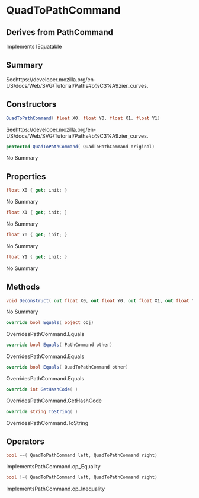 # QuadToPathCommand

## Derives from PathCommand
Implements IEquatable<QuadToPathCommand>

## Summary

Seehttps://developer.mozilla.org/en-US/docs/Web/SVG/Tutorial/Paths#b%C3%A9zier_curves.
## Constructors

```c#
QuadToPathCommand( float X0, float Y0, float X1, float Y1) 
```
Seehttps://developer.mozilla.org/en-US/docs/Web/SVG/Tutorial/Paths#b%C3%A9zier_curves.
```c#
protected QuadToPathCommand( QuadToPathCommand original) 
```
No Summary
## Properties

```c#
float X0 { get; init; } 
```
No Summary
```c#
float X1 { get; init; } 
```
No Summary
```c#
float Y0 { get; init; } 
```
No Summary
```c#
float Y1 { get; init; } 
```
No Summary
## Methods

```c#
void Deconstruct( out float X0, out float Y0, out float X1, out float Y1) 
```
No Summary
```c#
override bool Equals( object obj) 
```
OverridesPathCommand.Equals
```c#
override bool Equals( PathCommand other) 
```
OverridesPathCommand.Equals
```c#
override bool Equals( QuadToPathCommand other) 
```
OverridesPathCommand.Equals
```c#
override int GetHashCode( ) 
```
OverridesPathCommand.GetHashCode
```c#
override string ToString( ) 
```
OverridesPathCommand.ToString
## Operators

```c#
bool ==( QuadToPathCommand left, QuadToPathCommand right) 
```
ImplementsPathCommand.op_Equality
```c#
bool !=( QuadToPathCommand left, QuadToPathCommand right) 
```
ImplementsPathCommand.op_Inequality

